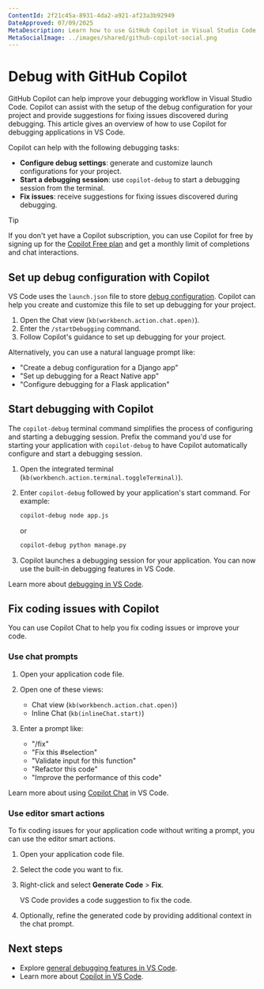 ```yaml
---
ContentId: 2f21c45a-8931-4da2-a921-af23a3b92949
DateApproved: 07/09/2025
MetaDescription: Learn how to use GitHub Copilot in Visual Studio Code to set up debugging configurations and fix issues during debugging.
MetaSocialImage: ../images/shared/github-copilot-social.png
---
```

# Debug with GitHub Copilot

GitHub Copilot can help improve your debugging workflow in Visual Studio Code. Copilot can assist with the setup of the debug configuration for your project and provide suggestions for fixing issues discovered during debugging. This article gives an overview of how to use Copilot for debugging applications in VS Code.

Copilot can help with the following debugging tasks:

* **Configure debug settings**: generate and customize launch configurations for your project.
* **Start a debugging session**: use `copilot-debug` to start a debugging session from the terminal.
* **Fix issues**: receive suggestions for fixing issues discovered during debugging.

> [!TIP]
> If you don't yet have a Copilot subscription, you can use Copilot for free by signing up for the [Copilot Free plan](https://github.com/github-copilot/signup) and get a monthly limit of completions and chat interactions.

## Set up debug configuration with Copilot

VS Code uses the `launch.json` file to store [debug configuration](/docs/debugtest/debugging-configuration.md). Copilot can help you create and customize this file to set up debugging for your project.

1. Open the Chat view (`kb(workbench.action.chat.open)`).
1. Enter the `/startDebugging` command.
1. Follow Copilot's guidance to set up debugging for your project.

Alternatively, you can use a natural language prompt like:

* "Create a debug configuration for a Django app"
* "Set up debugging for a React Native app"
* "Configure debugging for a Flask application"

## Start debugging with Copilot

The `copilot-debug` terminal command simplifies the process of configuring and starting a debugging session. Prefix the command you'd use for starting your application with `copilot-debug` to have Copilot automatically configure and start a debugging session.

1. Open the integrated terminal (`kb(workbench.action.terminal.toggleTerminal)`).

1. Enter `copilot-debug` followed by your application's start command. For example:

    ```bash
    copilot-debug node app.js
    ```

    or

    ```bash
    copilot-debug python manage.py
    ```

1. Copilot launches a debugging session for your application. You can now use the built-in debugging features in VS Code.

Learn more about [debugging in VS Code](/docs/debugtest/debugging.md).

## Fix coding issues with Copilot

You can use Copilot Chat to help you fix coding issues or improve your code.

### Use chat prompts

1. Open your application code file.

1. Open one of these views:
    * Chat view (`kb(workbench.action.chat.open)`)
    * Inline Chat (`kb(inlineChat.start)`)

1. Enter a prompt like:
    * "/fix"
    * "Fix this #selection"
    * "Validate input for this function"
    * "Refactor this code"
    * "Improve the performance of this code"

Learn more about using [Copilot Chat](/docs/copilot/chat/copilot-chat.md) in VS Code.

### Use editor smart actions

To fix coding issues for your application code without writing a prompt, you can use the editor smart actions.

1. Open your application code file.
1. Select the code you want to fix.
1. Right-click and select **Generate Code** > **Fix**.

    VS Code provides a code suggestion to fix the code.

1. Optionally, refine the generated code by providing additional context in the chat prompt.

## Next steps

* Explore [general debugging features in VS Code](/docs/debugtest/debugging.md).
* Learn more about [Copilot in VS Code](/docs/copilot/overview.md).
